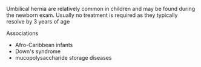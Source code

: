 Umbilical hernia are relatively common in children and may be found during the newborn exam. Usually no treatment is required as they typically resolve by 3 years of age  
  
Associations  
* Afro\-Caribbean infants
* Down's syndrome
* mucopolysaccharide storage diseases
